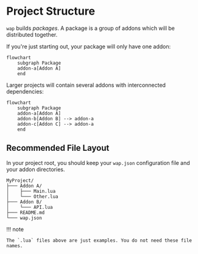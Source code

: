 # Project Structure

`wap` builds *packages*. A package is a group of addons which will be distributed together.

If you're just starting out, your package will only have one addon:

```mermaid
flowchart
    subgraph Package
    addon-a[Addon A]
    end
```

Larger projects will contain several addons with interconnected dependencies:

```mermaid
flowchart
    subgraph Package
    addon-a[Addon A]
    addon-b[Addon B] --> addon-a
    addon-c[Addon C] --> addon-a
    end
```

## Recommended File Layout

In your project root, you should keep your `wap.json` configuration file and your addon directories.

```text
MyProject/
├─── Addon A/
│    ├─── Main.lua
│    └─── Other.lua
├─── Addon B/
│    └─── API.lua
├─── README.md
└─── wap.json
```

!!! note

    The `.lua` files above are just examples. You do not need these file names.
